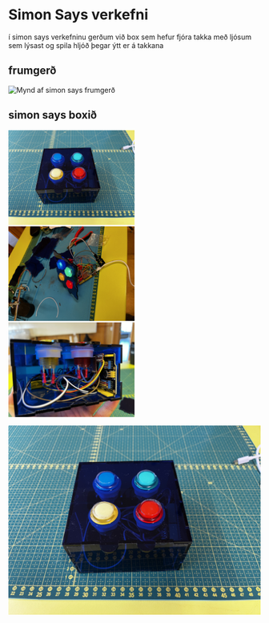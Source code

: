 # Simon Says verkefni
í simon says verkefninu gerðum við box sem hefur fjóra takka með ljósum sem lýsast og spila hljóð þegar ýtt er á takkana

## frumgerð

<img src='https://github.com/hinrikfp/VESM-SimonSays/blob/main/780DEF96-9693-4DEE-ACB0-58EA5707C829.jpeg' alt="Mynd af simon says frumgerð" style="width:50%;" />

## simon says boxið

<img src='https://github.com/hinrikfp/VESM-SimonSays/blob/main/ACAC45BE-46DA-48E7-9128-72F5BBFA50D0.jpeg' alt="Mynd af simon says boxi" style="width:50%;" />

<img src="https://github.com/hinrikfp/VESM-SimonSays/blob/main/C1939DA4-2B78-42D2-A4BF-A896B59B626C.jpeg" alt="Mynd af simon says boxi" style="width:50%;" />

<img src="https://github.com/hinrikfp/VESM-SimonSays/blob/main/64172663-AF29-4711-9BC5-9472744C4B8E.jpeg" alt="Mynd inni í simon says boxi" style="width:50%;" />

<a href="https://raw.githubusercontent.com/hinrikfp/VESM-SimonSays/main/IMG_0724.mp4" title="Link Title"><img src="https://github.com/hinrikfp/VESM-SimonSays/blob/main/ACAC45BE-46DA-48E7-9128-72F5BBFA50D0.jpeg" alt="video" /></a>
